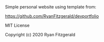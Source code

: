 Simple personal website using template from:

https://github.com/RyanFitzgerald/devportfolio

MIT License

Copyright (c) 2020 Ryan Fitzgerald